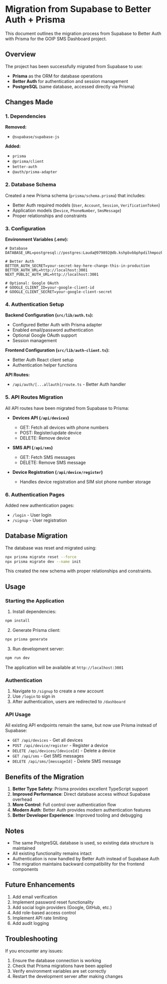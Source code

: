 # Migration from Supabase to Better Auth + Prisma

This document outlines the migration process from Supabase to Better Auth with Prisma for the GOIP SMS Dashboard project.

## Overview

The project has been successfully migrated from Supabase to use:
- **Prisma** as the ORM for database operations
- **Better Auth** for authentication and session management
- **PostgreSQL** (same database, accessed directly via Prisma)

## Changes Made

### 1. Dependencies

**Removed:**
- `@supabase/supabase-js`

**Added:**
- `prisma`
- `@prisma/client`
- `better-auth`
- `@auth/prisma-adapter`

### 2. Database Schema

Created a new Prisma schema (`prisma/schema.prisma`) that includes:
- Better Auth required models (`User`, `Account`, `Session`, `VerificationToken`)
- Application models (`Device`, `PhoneNumber`, `SmsMessage`)
- Proper relationships and constraints

### 3. Configuration

**Environment Variables (.env):**
```env
# Database
DATABASE_URL=postgresql://postgres:Lauda@979892@db.kshpbvbbphpdilhmpozk.supabase.co:5432/postgres

# Better Auth
BETTER_AUTH_SECRET=your-secret-key-here-change-this-in-production
BETTER_AUTH_URL=http://localhost:3001
NEXT_PUBLIC_AUTH_URL=http://localhost:3001

# Optional: Google OAuth
# GOOGLE_CLIENT_ID=your-google-client-id
# GOOGLE_CLIENT_SECRET=your-google-client-secret
```

### 4. Authentication Setup

**Backend Configuration (`src/lib/auth.ts`):**
- Configured Better Auth with Prisma adapter
- Enabled email/password authentication
- Optional Google OAuth support
- Session management

**Frontend Configuration (`src/lib/auth-client.ts`):**
- Better Auth React client setup
- Authentication helper functions

**API Routes:**
- `/api/auth/[...allauth]/route.ts` - Better Auth handler

### 5. API Routes Migration

All API routes have been migrated from Supabase to Prisma:

- **Devices API (`/api/devices`)**
  - GET: Fetch all devices with phone numbers
  - POST: Register/update device
  - DELETE: Remove device

- **SMS API (`/api/sms`)**
  - GET: Fetch SMS messages
  - DELETE: Remove SMS message

- **Device Registration (`/api/device/register`)**
  - Handles device registration and SIM slot phone number storage

### 6. Authentication Pages

Added new authentication pages:
- `/login` - User login
- `/signup` - User registration

## Database Migration

The database was reset and migrated using:
```bash
npx prisma migrate reset --force
npx prisma migrate dev --name init
```

This created the new schema with proper relationships and constraints.

## Usage

### Starting the Application

1. Install dependencies:
```bash
npm install
```

2. Generate Prisma client:
```bash
npx prisma generate
```

3. Run development server:
```bash
npm run dev
```

The application will be available at `http://localhost:3001`

### Authentication

1. Navigate to `/signup` to create a new account
2. Use `/login` to sign in
3. After authentication, users are redirected to `/dashboard`

### API Usage

All existing API endpoints remain the same, but now use Prisma instead of Supabase:

- `GET /api/devices` - Get all devices
- `POST /api/device/register` - Register a device
- `DELETE /api/devices/[deviceId]` - Delete a device
- `GET /api/sms` - Get SMS messages
- `DELETE /api/sms/[messageId]` - Delete SMS message

## Benefits of the Migration

1. **Better Type Safety**: Prisma provides excellent TypeScript support
2. **Improved Performance**: Direct database access without Supabase overhead
3. **More Control**: Full control over authentication flow
4. **Modern Auth**: Better Auth provides modern authentication features
5. **Better Developer Experience**: Improved tooling and debugging

## Notes

- The same PostgreSQL database is used, so existing data structure is maintained
- All existing functionality remains intact
- Authentication is now handled by Better Auth instead of Supabase Auth
- The migration maintains backward compatibility for the frontend components

## Future Enhancements

1. Add email verification
2. Implement password reset functionality
3. Add social login providers (Google, GitHub, etc.)
4. Add role-based access control
5. Implement API rate limiting
6. Add audit logging

## Troubleshooting

If you encounter any issues:

1. Ensure the database connection is working
2. Check that Prisma migrations have been applied
3. Verify environment variables are set correctly
4. Restart the development server after making changes
